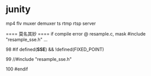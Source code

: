 # junity
mp4 flv muxer demuxer ts rtmp rtsp server

==== 莫名其妙 ====
if compile error @ resample.c, mask #include "resample_sse.h" ...

98   #if defined(__SSE__) && !defined(FIXED_POINT)

99   //#include "resample_sse.h"

100  #endif
